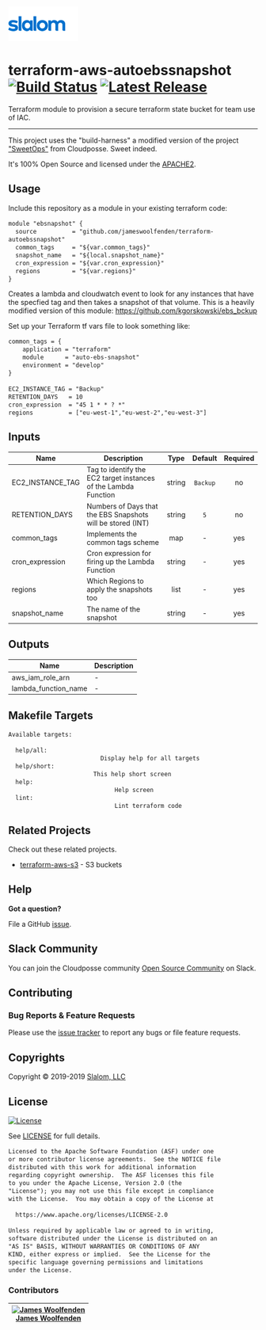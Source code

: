 <!-- This file was automatically generated by the `build-harness`. Make all changes to `README.yaml` and run `make readme` to rebuild this file. -->

[![Slalom][logo]](https://slalom.com)

# terraform-aws-autoebssnapshot [![Build Status](https://travis-ci.com/JamesWoolfenden/terraform-aws-autoebssnapshot.svg?branch=master)](https://travis-ci.com/JamesWoolfenden/terraform-aws-autoebssnapshot) [![Latest Release](https://img.shields.io/github/release/JamesWoolfenden/terraform-aws-autoebssnapshot.svg)](https://github.com/JamesWoolfenden/terraform-aws-autoebssnapshot/releases/latest)


Terraform module to provision a secure terraform state bucket for team use of IAC.

---

This project uses the "build-harness" a modified version of the project ["SweetOps"](https://cpco.io/sweetops) from Cloudposse. Sweet indeed.

It's 100% Open Source and licensed under the [APACHE2](LICENSE).

## Usage

Include this repository as a module in your existing terraform code:

``` HCL
module "ebsnapshot" {
  source          = "github.com/jameswoolfenden/terraform-autoebssnapshot"
  common_tags     = "${var.common_tags}"
  snapshot_name   = "${local.snapshot_name}"
  cron_expression = "${var.cron_expression}"
  regions         = "${var.regions}"
}
```

Creates a lambda and cloudwatch event to look for any instances that have the specfied tag and then takes a snapshot of that volume.
This is a heavily modified version of this module: <https://github.com/kgorskowski/ebs_bckup>

Set up your Terraform tf vars file to look something like:

``` HCL
common_tags = {
    application = "terraform"
    module      = "auto-ebs-snapshot"
    environment = "develop"
}

EC2_INSTANCE_TAG = "Backup"
RETENTION_DAYS   = 10
cron_expression  = "45 1 * * ? *"
regions          = ["eu-west-1","eu-west-2","eu-west-3"]
```

## Inputs

| Name | Description | Type | Default | Required |
|------|-------------|:----:|:-----:|:-----:|
| EC2_INSTANCE_TAG | Tag to identify the EC2 target instances of the Lambda Function | string | `Backup` | no |
| RETENTION_DAYS | Numbers of Days that the EBS Snapshots will be stored (INT) | string | `5` | no |
| common_tags | Implements the common tags scheme | map | - | yes |
| cron_expression | Cron expression for firing up the Lambda Function | string | - | yes |
| regions | Which Regions to apply the snapshots too | list | - | yes |
| snapshot_name | The name of the snapshot | string | - | yes |

## Outputs

| Name | Description |
|------|-------------|
| aws_iam_role_arn | - |
| lambda_function_name | - |

## Makefile Targets

```make
Available targets:

  help/all:
                          Display help for all targets
  help/short:
                        This help short screen
  help:
                              Help screen
  lint:
                              Lint terraform code

```

## Related Projects

Check out these related projects.

- [terraform-aws-s3](https://github.com/jameswoolfenden/terraform-aws-s3) - S3 buckets

## Help

**Got a question?**

File a GitHub [issue](https://github.com/JamesWoolfenden/terraform-aws-autoebssnapshot/issues).

## Slack Community

You can join the Cloudposse community [Open Source Community][slack] on Slack.

## Contributing

### Bug Reports & Feature Requests

Please use the [issue tracker](https://github.com/JamesWoolfenden/terraform-aws-autoebssnapshot/issues) to report any bugs or file feature requests.

## Copyrights

Copyright © 2019-2019 [Slalom, LLC](https://slalom.com)

## License

[![License](https://img.shields.io/badge/License-Apache%202.0-blue.svg)](https://opensource.org/licenses/Apache-2.0)

See [LICENSE](LICENSE) for full details.

    Licensed to the Apache Software Foundation (ASF) under one
    or more contributor license agreements.  See the NOTICE file
    distributed with this work for additional information
    regarding copyright ownership.  The ASF licenses this file
    to you under the Apache License, Version 2.0 (the
    "License"); you may not use this file except in compliance
    with the License.  You may obtain a copy of the License at

      https://www.apache.org/licenses/LICENSE-2.0

    Unless required by applicable law or agreed to in writing,
    software distributed under the License is distributed on an
    "AS IS" BASIS, WITHOUT WARRANTIES OR CONDITIONS OF ANY
    KIND, either express or implied.  See the License for the
    specific language governing permissions and limitations
    under the License.

### Contributors

|  [![James Woolfenden][jameswoolfenden_avatar]][jameswoolfenden_homepage]<br/>[James Woolfenden][jameswoolfenden_homepage] |
|---|

  [jameswoolfenden_homepage]: https://github.com/jameswoolfenden
  [jameswoolfenden_avatar]: https://github.com/jameswoolfenden.png?size=150

[logo]: docs/slalom-logo.png
[website]: https://slalom.com
[github]: https://github.com/jameswoolfenden
[slack]: https://cpco.io/slack
[linkedin]: https://www.linkedin.com/company/slalom-consulting/
[twitter]: https://twitter.com/Slalom

[share_twitter]: https://twitter.com/intent/tweet/?text=terraform-aws-autoebssnapshot&url=https://github.com/JamesWoolfenden/terraform-aws-autoebssnapshot
[share_linkedin]: https://www.linkedin.com/shareArticle?mini=true&title=terraform-aws-autoebssnapshot&url=https://github.com/JamesWoolfenden/terraform-aws-autoebssnapshot
[share_reddit]: https://reddit.com/submit/?url=https://github.com/JamesWoolfenden/terraform-aws-autoebssnapshot
[share_facebook]: https://facebook.com/sharer/sharer.php?u=https://github.com/JamesWoolfenden/terraform-aws-autoebssnapshot
[share_googleplus]: https://plus.google.com/share?url=https://github.com/JamesWoolfenden/terraform-aws-autoebssnapshot
[share_email]: mailto:?subject=terraform-aws-autoebssnapshot&body=https://github.com/JamesWoolfenden/terraform-aws-autoebssnapshot
